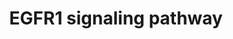 ---
annotations:
- type: Pathway Ontology
  value: epidermal growth factor/neuregulin signaling pathway
authors:
- MaintBot
- Michiel
- AlexanderPico
- Christine Chichester
- Eweitz
description: 'The androgen receptor is a member of the nuclear receptor family of
  ligand activated transcription factors. These receptors bind to steroid hormones,
  thyroid hormone, retinoids and vitamin D among others, dimerize and bind to DNA.
  Its ligands include testosterone, dehydroepiandrosterone and androstenedione. Stimulation
  of the receptor activates the SMAD signaling module.  Source: http://www.netpath.org/pathways?path_id=NetPath_4'
last-edited: 2021-05-14
organisms:
- Danio rerio
redirect_from:
- /index.php/Pathway:WP1323
- /instance/WP1323
schema-jsonld:
- '@context': https://schema.org/
  '@id': https://wikipathways.github.io/pathways/WP1323.html
  '@type': Dataset
  creator:
    '@type': Organization
    name: WikiPathways
  description: 'The androgen receptor is a member of the nuclear receptor family of
    ligand activated transcription factors. These receptors bind to steroid hormones,
    thyroid hormone, retinoids and vitamin D among others, dimerize and bind to DNA.
    Its ligands include testosterone, dehydroepiandrosterone and androstenedione.
    Stimulation of the receptor activates the SMAD signaling module.  Source: http://www.netpath.org/pathways?path_id=NetPath_4'
  keywords:
  - LOC557201
  - LOC562032
  - APPL
  - prkci
  - socs1
  - atf1
  - casp9
  - CBLC
  - MAP3K14
  - crk
  - wu:fc83c01
  - htt
  - EEF1A1
  - si:ch211-197i12.3
  - elf3
  - zgc:153534
  - creb1
  - pld2
  - LOC558321
  - STAT5A
  - HRAS
  - zgc:76867
  - mapk1
  - im:7150469
  - LOC564899
  - pik3r3
  - LOC560913
  - dnm2
  - SOS1
  - stat1a
  - sh2d3ca
  - pik3r2
  - LOC568321
  - grb2
  - rps6ka3a
  - fos
  - ptpn11
  - PLEC1
  - mapk14a
  - SIN3A
  - LOC792354
  - wu:fk86g11
  - smad2
  - STAT5B
  - ptk2bb
  - pitpna
  - PTK6
  - zgc:162129
  - VAV2
  - MYC
  - PLSCR1
  - prkcz
  - ELK4
  - cebpa
  - cav1
  - stat3
  - jak2b
  - HIST3H3
  - cblb
  - mapk3
  - sp1
  - wasla
  - map2k1
  - LOC558153
  - pxn
  - LOC568935
  - FOXO1A
  - YWHAB
  - ARF4
  - SNRPD2
  - LOC557176
  - smad3b
  - REPS2
  - pik3cd
  - jund
  - si:dkeyp-192m14.7
  - src
  - CH211-67F24.8
  - SNCA
  - zgc:56041
  - jak1
  - NDUFA13
  - STAT2
  - LOC100008005
  - zgc:172137
  - plcg2
  - zgc:175192
  - egf
  - rbb4l
  - LOC100149498
  - RAB5A
  - spry2
  - si:dkey-217m5.1
  - KRT8
  - nras
  - camk2a
  - CSK
  - cx43
  - mapk7
  - LOC563639
  - znf259
  - prkcb1
  - DDEF1
  - LOC100151336
  - SOCS3
  - zgc:92074
  - cav2
  - gab1
  - LOC565173
  - cebpb
  - zgc:77033
  - wu:fb92a07
  - rasa1
  - LOC557123
  - rps6ka3b
  - LOC100003514
  - tgif1
  - GRB7
  - CEACAM1
  - cdc42l
  - SH3KBP1
  - egfr
  - LOC562134
  - kras
  - KRT18
  - LOC561737
  - LOC556726
  - rac1
  - VAV1
  - si:ch211-240l19.1
  - PTPN12
  - zgc:172209
  - pbp
  - wu:fc58a04
  - DOK2
  - KLF11
  - LOC793823
  - LOC571965
  - cbl
  - ptpn6
  - hat1
  - LOC559119
  - zgc:172250
  - ripk1l
  - CH211-125M10.3
  - zgc:112145
  - NCK1
  - LOC567895
  - LOC100149671
  - zgc:64130
  - EPN1
  - LOC559524
  - plcg1
  - appl2
  - dusp1
  - mta2
  - map3k3
  - sh3gl2
  - MAP2K3
  - raf1
  - pak1
  - PLD1
  - LOC100007590
  - crkl
  - hdac1
  - LOC795505
  - zgc:92024
  - stxbp1
  - LOC571285
  - LOC564517
  - ralb
  - jun
  - CH211-251J10.3
  - KRT17
  - zgc:110206
  - tnip1
  - zgc:158742
  license: CC0
  name: EGFR1 signaling pathway
seo: CreativeWork
title: EGFR1 signaling pathway
wpid: WP1323
---